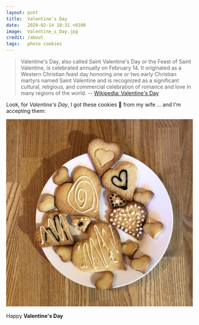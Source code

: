 ```yaml
---
layout: post
title:  Valentine's Day
date:   2020-02-14 18:31 +0100
image:  Valentine_s_Day.jpg
credit: /about
tags:   photo cookies
---
```


> Valentine's Day, also called Saint Valentine's Day or the Feast of Saint Valentine, is celebrated annually on February 14. It originated as a Western Christian feast day honoring one or two early Christian martyrs named Saint Valentine and is recognized as a significant cultural, religious, and commercial celebration of romance and love in many regions of the world. --  [Wikipedia: Valentine's Day](https://en.wikipedia.org/wiki/Valentine%27s_Day)

Look, for _Valentine's Day_, I got these cookies 🍪 from my wife ... and I'm accepting them:

![Valentine's Day Cookies](/images/Valentine_s_Day_square.jpg)

Happy __Valentine's Day__
